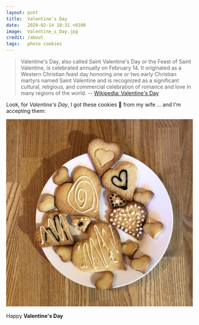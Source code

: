 ```yaml
---
layout: post
title:  Valentine's Day
date:   2020-02-14 18:31 +0100
image:  Valentine_s_Day.jpg
credit: /about
tags:   photo cookies
---
```


> Valentine's Day, also called Saint Valentine's Day or the Feast of Saint Valentine, is celebrated annually on February 14. It originated as a Western Christian feast day honoring one or two early Christian martyrs named Saint Valentine and is recognized as a significant cultural, religious, and commercial celebration of romance and love in many regions of the world. --  [Wikipedia: Valentine's Day](https://en.wikipedia.org/wiki/Valentine%27s_Day)

Look, for _Valentine's Day_, I got these cookies 🍪 from my wife ... and I'm accepting them:

![Valentine's Day Cookies](/images/Valentine_s_Day_square.jpg)

Happy __Valentine's Day__
